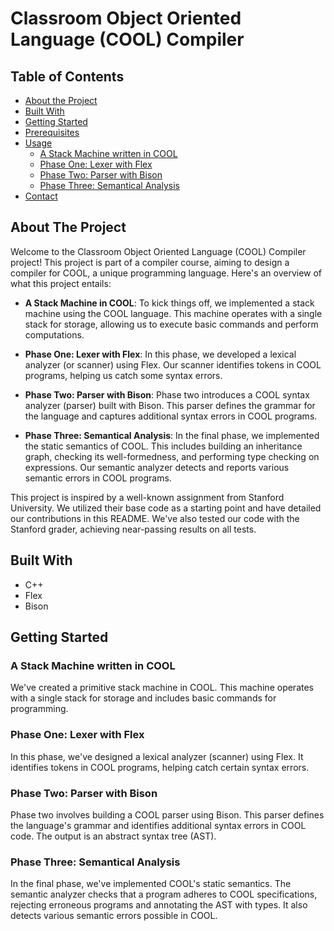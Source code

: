 # Classroom Object Oriented Language (COOL) Compiler

## Table of Contents
- [About the Project](#about-the-project)
- [Built With](#built-with)
- [Getting Started](#getting-started)
- [Prerequisites](#prerequisites)
- [Usage](#usage)
  - [A Stack Machine written in COOL](#a-stack-machine-written-in-cool)
  - [Phase One: Lexer with Flex](#phase-one-lexer-with-flex)
  - [Phase Two: Parser with Bison](#phase-two-parser-with-bison)
  - [Phase Three: Semantical Analysis](#phase-three-semantical-analysis)
- [Contact](#contact)

## About The Project
Welcome to the Classroom Object Oriented Language (COOL) Compiler project! This project is part of a compiler course, aiming to design a compiler for COOL, a unique programming language. Here's an overview of what this project entails:

- **A Stack Machine in COOL**: To kick things off, we implemented a stack machine using the COOL language. This machine operates with a single stack for storage, allowing us to execute basic commands and perform computations.

- **Phase One: Lexer with Flex**: In this phase, we developed a lexical analyzer (or scanner) using Flex. Our scanner identifies tokens in COOL programs, helping us catch some syntax errors. 

- **Phase Two: Parser with Bison**: Phase two introduces a COOL syntax analyzer (parser) built with Bison. This parser defines the grammar for the language and captures additional syntax errors in COOL programs.

- **Phase Three: Semantical Analysis**: In the final phase, we implemented the static semantics of COOL. This includes building an inheritance graph, checking its well-formedness, and performing type checking on expressions. Our semantic analyzer detects and reports various semantic errors in COOL programs.

This project is inspired by a well-known assignment from Stanford University. We utilized their base code as a starting point and have detailed our contributions in this README. We've also tested our code with the Stanford grader, achieving near-passing results on all tests.


## Built With
- C++
- Flex
- Bison

## Getting Started

### A Stack Machine written in COOL
We've created a primitive stack machine in COOL. This machine operates with a single stack for storage and includes basic commands for programming.

### Phase One: Lexer with Flex
In this phase, we've designed a lexical analyzer (scanner) using Flex. It identifies tokens in COOL programs, helping catch certain syntax errors.

### Phase Two: Parser with Bison
Phase two involves building a COOL parser using Bison. This parser defines the language's grammar and identifies additional syntax errors in COOL code. The output is an abstract syntax tree (AST).

### Phase Three: Semantical Analysis
In the final phase, we've implemented COOL's static semantics. The semantic analyzer checks that a program adheres to COOL specifications, rejecting erroneous programs and annotating the AST with types. It also detects various semantic errors possible in COOL.

